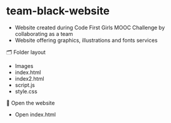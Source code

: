 # team-black-website
- Website created during Code First Girls MOOC Challenge by collaborating as a team
- Website offering graphics, illustrations and fonts services

🗂 Folder layout
- Images
- index.html
- index2.html
- script.js
- style.css

🏁 Open the website
- Open index.html
